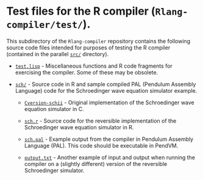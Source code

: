 # Test files for the R compiler (`Rlang-compiler/test/`).

This subdirectory of the `Rlang-compiler` repository contains the following
source code files intended for purposes of testing the R compiler (contained
in the parallel [`src/`](../src "Source directory") directory).

* [`test.lisp`](test.lisp "Misc. test functions") - Miscellaneous functions
	and R code fragments for exercising the compiler.  Some of these may be
	obsolete.
	
* [`sch/`](sch "Schroedinger simulator") - Source code in R and sample 
	compiled PAL (Pendulum Assembly Language) code for the Schroedinger 
	wave equation simulator example.
	
  - [`Cversion-schii`](sch/Cversion-schii "C version of simulator") - Original
		implementation of the Schroedinger wave equation simulator in C.
		
  - [`sch.r`](sch/sch.r "R version of simulator") - Source code for the reversible
		implementation of the Schroedinger wave equation simulator in R.
		
  - [`sch.pal`](sch/sch.pal "Compiled PAL code") - Example output from the 
		compiler in Pendulum Assembly Language (PAL).  This code should be 
		executable in PendVM.
		
  - [`output.txt`](sch/output.txt "Example input/output") - Another example
		of input and output when running the compiler on a (slightly different)
		version of the reversible Schroedinger simulator.
